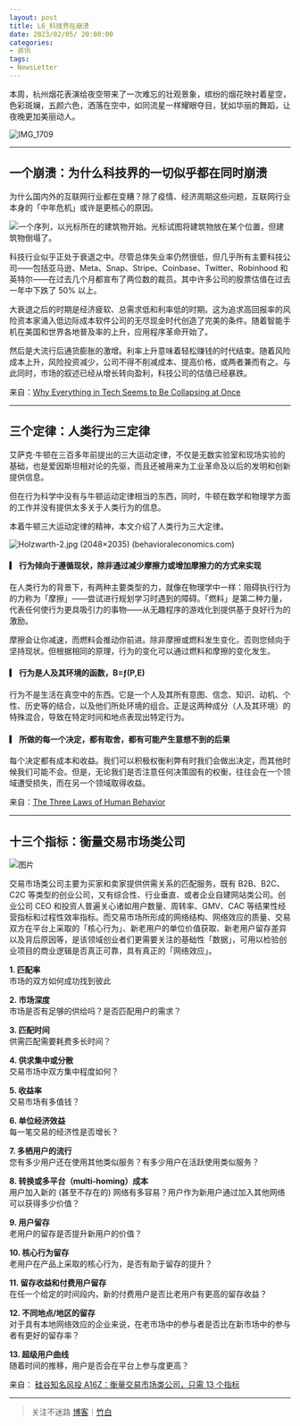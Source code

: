 ```yaml
---
layout: post
title: L6_科技界在崩溃
date: 2023/02/05/ 20:00:00
categories:
- 资讯
tags:
- NewsLetter
---
```


本周，杭州烟花表演给夜空带来了一次难忘的壮观景象，缤纷的烟花映衬着星空，色彩斑斓，五颜六色，洒落在空中，如同流星一样耀眼夺目，犹如华丽的舞蹈，让夜晚更加美丽动人。

![IMG_1709](https://pics.naaln.com/blog/2023-02-08-9bed20.jpeg-basicBlog)

---

## 一个崩溃：为什么科技界的一切似乎都在同时崩溃

为什么国内外的互联网行业都在变糟？除了疫情、经济周期这些问题，互联网行业本身的「中年危机」或许是更核心的原因。

![一个序列，以光标所在的建筑物开始。光标试图将建筑物放在某个位置，但建筑物倒塌了。](https://pics.naaln.com/blog/2023-02-08-original.jpg-basicBlog)

科技行业似乎正处于衰退之中。尽管总体失业率仍然很低，但几乎所有主要科技公司——包括亚马逊、Meta、Snap、Stripe、Coinbase、Twitter、Robinhood 和英特尔——在过去几个月都宣布了两位数的裁员。其中许多公司的股票估值在过去一年中下跌了 50% 以上。

大衰退之后的时期是经济疲软、总需求低和利率低的时期。这为追求高回报率的风险资本家涌入低边际成本软件公司的无尽现金时代创造了完美的条件。随着智能手机在美国和世界各地普及率的上升，应用程序革命开始了。

然后是大流行后通货膨胀的激增。利率上升意味着轻松赚钱的时代结束。随着风险成本上升，风险投资减少，公司不得不削减成本、提高价格，或两者兼而有之。与此同时，市场的叙述已经从增长转向盈利，科技公司的估值已经暴跌。

来自：[Why Everything in Tech Seems to Be Collapsing at Once](https://www.theatlantic.com/newsletters/archive/2022/11/tech-industry-mass-layoffs-recession-twitter/672150/)

---

## 三个定律：人类行为三定律

艾萨克·牛顿在三百多年前提出的三大运动定律，不仅是无数实验室和现场实验的基础，也是爱因斯坦相对论的先驱，而且还被用来为工业革命及以后的发明和创新提供信息。

但在行为科学中没有与牛顿运动定律相当的东西，同时，牛顿在数学和物理学方面的工作并没有提供太多关于人类行为的信息。

本着牛顿三大运动定律的精神，本文介绍了人类行为三大定律。

![Holzwarth-2.jpg (2048×2035) (behavioraleconomics.com)](https://pics.naaln.com/blog/2023-02-08-Holzwarth-2.jpg-basicBlog)

#### ▎ 行为倾向于遵循现状，除非通过减少摩擦力或增加摩擦力的方式来实现

在人类行为的背景下，有两种主要类型的力，就像在物理学中一样：阻碍执行行为的力称为「摩擦」——尝试进行规划学习时遇到的障碍。「燃料」是第二种力量，代表任何使行为更具吸引力的事物——从无趣程序的游戏化到提供基于良好行为的激励。

摩擦会让你减速，而燃料会推动你前进。除非摩擦或燃料发生变化，否则您倾向于坚持现状。但根据相同的原理，行为的变化可以通过燃料和摩擦的变化发生。

#### ▎ 行为是人及其环境的函数，B=ƒ(P,E)

行为不是生活在真空中的东西。它是一个人及其所有意图、信念、知识、动机、个性、历史等的结合，以及他们所处环境的组合。正是这两种成分（人及其环境）的特殊混合，导致在特定时间和地点表现出特定行为。

#### ▎ 所做的每一个决定，都有取舍，都有可能产生意想不到的后果

每个决定都有成本和收益。我们可以积极权衡利弊有时我们会做出决定，而其他时候我们可能不会。但是，无论我们是否注意任何决策固有的权衡，往往会在一个领域遭受损失，而在另一个领域取得收益。

来自：[The Three Laws of Human Behavior](https://www.behavioraleconomics.com/the-three-laws-of-human-behavior/)

---

## 十三个指标：衡量交易市场类公司

![图片](https://pics.naaln.com/blog/2023-02-08-640.jpeg-basicBlog)

交易市场类公司主要为买家和卖家提供供需关系的匹配服务，既有 B2B、B2C、C2C 等类型的创业公司，又有综合性、行业垂直、或者企业自建网站类公司。创业公司 CEO 和投资人普遍关心诸如用户数量、周转率、GMV、CAC 等结果性经营指标和过程性效率指标。而交易市场所形成的网络结构、网络效应的质量、交易双方在平台上采取的「核心行为」、新老用户的单位价值获取、新老用户留存差异以及背后原因等，是该领域创业者们更需要关注的基础性「数据」，可用以检验创业项目的商业逻辑是否真正可靠，具有真正的「网络效应」。

**1. 匹配率**  
市场的双方如何成功找到彼此

**2. 市场深度**  
市场是否有足够的供给吗？是否匹配用户的需求？

**3. 匹配时间**  
供需匹配需要耗费多长时间？

**4. 供求集中或分散**  
交易市场中双方集中程度如何？

**5. 收益率**  
交易市场有多值钱？

**6. 单位经济效益**  
每一笔交易的经济性是否增长？

**7. 多栖用户的流行**  
您有多少用户还在使用其他类似服务？有多少用户在活跃使用类似服务？

**8. 转换或多平台（multi-homing）成本**  
用户加入新的 (甚至不存在的) 网络有多容易？用户作为新用户通过加入其他网络可以获得多少价值？

**9. 用户留存**  
老用户的留存是否提升新用户的价值？

**10. 核心行为留存**  
老用户在产品上采取的核心行为，是否有助于留存的提升？

**11. 留存收益和付费用户留存**  
在任一个给定的时间段内，新的付费用户是否比老用户有更高的留存收益？

**12. 不同地点/地区的留存**  
对于具有本地网络效应的企业来说，在老市场中的参与者是否比在新市场中的参与者有更好的留存率？

**13. 超级用户曲线**  
随着时间的推移，用户是否会在平台上参与度更高？

来自： [硅谷知名风投 A16Z：衡量交易市场类公司，只需 13 个指标](https://mp.weixin.qq.com/s/VQN6We-FqpQV5cnP6pt7Bg)

---

> 关注不迷路 [博客](https://blog.naaln.com/)｜[竹白](https://space.zhubai.love/)
